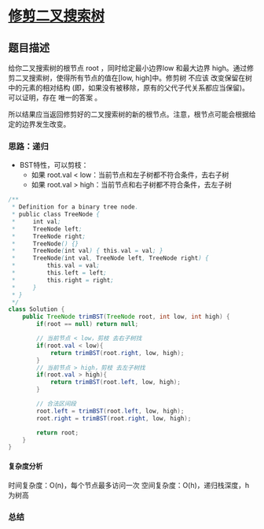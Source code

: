 # [修剪二叉搜索树](修剪二叉搜索树"[题目地址](https://leetcode.cn/problems/trim-a-binary-search-tree/description/)")

## 题目描述
给你二叉搜索树的根节点 root ，同时给定最小边界low 和最大边界 high。通过修剪二叉搜索树，使得所有节点的值在[low, high]中。修剪树 不应该 改变保留在树中的元素的相对结构 (即，如果没有被移除，原有的父代子代关系都应当保留)。 可以证明，存在 唯一的答案 。

所以结果应当返回修剪好的二叉搜索树的新的根节点。注意，根节点可能会根据给定的边界发生改变。

### 思路：递归
- BST特性，可以剪枝：
  - 如果 root.val < low：当前节点和左子树都不符合条件，去右子树
  - 如果 root.val > high：当前节点和右子树都不符合条件，去左子树

```java
/**
 * Definition for a binary tree node.
 * public class TreeNode {
 *     int val;
 *     TreeNode left;
 *     TreeNode right;
 *     TreeNode() {}
 *     TreeNode(int val) { this.val = val; }
 *     TreeNode(int val, TreeNode left, TreeNode right) {
 *         this.val = val;
 *         this.left = left;
 *         this.right = right;
 *     }
 * }
 */
class Solution {
    public TreeNode trimBST(TreeNode root, int low, int high) {
        if(root == null) return null;

        // 当前节点 < low，剪枝 去右子树找
        if(root.val < low){
            return trimBST(root.right, low, high);
        }
        // 当前节点 > high，剪枝 去左子树找
        if(root.val > high){
            return trimBST(root.left, low, high);
        }

        // 合法区间段 
        root.left = trimBST(root.left, low, high);
        root.right = trimBST(root.right, low, high);

        return root;
    }
}
```

#### 复杂度分析
时间复杂度：O(n)，每个节点最多访问一次
空间复杂度：O(h)，递归栈深度，h 为树高

### 总结
